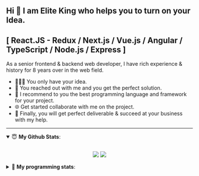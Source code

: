 ## Hi 👋 I am Elite King who helps you to turn on your Idea.
## [ React.JS - Redux / Next.js / Vue.js / Angular / TypeScript / Node.js / Express ]

As a senior frontend & backend web developer, I have rich experience & history for 8 years over in the web field.

- 👨🏽‍💻 You only have your idea.
- 🤝 You reached out with me and you get the perfect solution.
- 👨 I recommend to you the best programming language and framework for your project.
- 🌐 Get started collaborate with me on the project.
- 👋 Finally, you will get perfect deliverable & succeed at your business with my help. 

---
<details open>
 <summary> 😇 <b>My Github Stats</b>: </summary>
<br>
<p align = "center">
  <img src = "https://github-readme-stats.vercel.app/api?username=talentedexpert0057&show_icons=true&theme=tokyonight&line_height=27">
  <img src = "https://github-readme-stats.vercel.app/api/top-langs/?username=talentedexpert0057&hide=css,java,html&theme=tokyonight">
</p>
</details>

<details> 
 <summary>🤖 <b>My programming stats</b>: </summary>
<br>

<!--START_SECTION:waka-->
**I'm working on full-time 🐤** 

```text
🌞 Morning    103 commits    ████░░░░░░░░░░░░░░░░░░░░░   16.53% 
🌆 Daytime    210 commits    ████████░░░░░░░░░░░░░░░░░   33.71% 
🌃 Evening    232 commits    █████████░░░░░░░░░░░░░░░░   37.24% 
🌙 Night      78 commits     ███░░░░░░░░░░░░░░░░░░░░░░   12.52%

```

</details>
